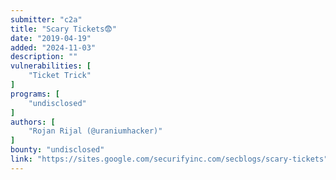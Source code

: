 ```yaml
---
submitter: "c2a"
title: "Scary Tickets😨"
date: "2019-04-19"
added: "2024-11-03"
description: ""
vulnerabilities: [
    "Ticket Trick"
]
programs: [
    "undisclosed"
]
authors: [
    "Rojan Rijal (@uraniumhacker)"
]
bounty: "undisclosed"
link: "https://sites.google.com/securifyinc.com/secblogs/scary-tickets"
---
```




